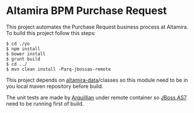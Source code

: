 Altamira BPM Purchase Request
=============================

This project automates the Purchase Request business process at Altamira. To build this project follow this steps:

```
$ cd ./yo
$ npm install
$ bower install
$ grunt build
$ cd ../
$ mvn clean install -Parq-jbossas-remote
```

This project depends on [altamira-data](https://www.github.com/altamira/data)/classes so this module need to be in you local maven repository before build.

The unit tests are made by [Arquillian](http://arquillian.org) under remote container so [JBoss AS7](http://jbossas.jboss.org) need to be running first of build.

